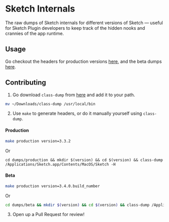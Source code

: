 # Sketch Internals
The raw dumps of Sketch internals for different versions of Sketch — useful for Sketch Plugin developers to keep track of the hidden nooks and crannies of the app runtime.

## Usage
Go checkout the headers for production versions [here](https://github.com/ryngonzalez/Sketch-Internals-Documentation/blob/master/dumps/production), and the beta dumps [here](https://github.com/ryngonzalez/Sketch-Internals-Documentation/blob/master/dumps/beta).

## Contributing
1. Go download `class-dump` from [here](http://stevenygard.com/projects/class-dump/) and add it to your path.
```bash
mv ~/Downloads/class-dump /usr/local/bin
```

2. Use `make` to generate headers, or do it manually yourself using `class-dump`.
#### Production
```bash
make production version=3.3.2
```
Or
```
cd dumps/production && mkdir $(version) && cd $(version) && class-dump /Applications/Sketch.app/Contents/MacOS/Sketch -H
```
#### Beta
```bash
make production version=3.4.0.build_number
```
Or
```bash
cd dumps/beta && mkdir $(version) && cd $(version) && class-dump /Applications/Sketch\ Beta.app/Contents/MacOS/Sketch\ Beta -H
```

3. Open up a Pull Request for review!
